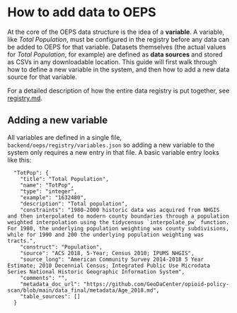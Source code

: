 # How to add data to OEPS

At the core of the OEPS data structure is the idea of a **variable**. A variable, like _Total Population_, must be configured in the registry before any data can be added to OEPS for that variable. Datasets themselves (the actual values for _Total Population_, for example) are defined as **data sources** and stored as CSVs in any downloadable location. This guide will first walk through how to define a new variable in the system, and then how to add a new data source for that variable.

For a detailed description of how the entire data registry is put together, see [registry.md](./registry.md).

## Adding a new variable

All variables are defined in a single file, `backend/oeps/registry/variables.json` so adding a new variable to the system only requires a new entry in that file. A basic variable entry looks like this:

```
  "TotPop": {
    "title": "Total Population",
    "name": "TotPop",
    "type": "integer",
    "example": "1632480",
    "description": "Total population",
    "constraints": "1980-2000 historic data was acquired from NHGIS and then interpolated to modern county boundaries through a population weighted interpolation using the tidycensus `interpolate_pw` function. For 1980, the underlying population weighting was county subdivisions, while for 1990 and 200 the underlying population weighting was tracts.",
    "construct": "Population",
    "source": "ACS 2018, 5-Year; Census 2010; IPUMS NHGIS",
    "source_long": "American Community Survey 2014-2018 5 Year Estimate; 2010 Decennial Census; Integrated Public Use Microdata Series National Historic Geographic Information System",
    "comments": "",
    "metadata_doc_url": "https://github.com/GeoDaCenter/opioid-policy-scan/blob/main/data_final/metadata/Age_2018.md",
    "table_sources": []
  }
```



